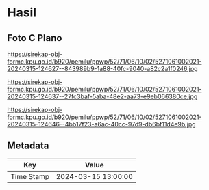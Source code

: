 # Hasil

## Foto C Plano

https://sirekap-obj-formc.kpu.go.id/b920/pemilu/ppwp/52/71/06/10/02/5271061002021-20240315-124627--843989b9-1a88-40fc-9040-a82c2a1f0246.jpg

https://sirekap-obj-formc.kpu.go.id/b920/pemilu/ppwp/52/71/06/10/02/5271061002021-20240315-124637--27fc3baf-5aba-48e2-aa73-e9eb066380ce.jpg

https://sirekap-obj-formc.kpu.go.id/b920/pemilu/ppwp/52/71/06/10/02/5271061002021-20240315-124646--4bb17f23-a6ac-40cc-97d9-db6bf11d4e9b.jpg


## Metadata

| Key        | Value               |
| ---------- | ------------------- |
| Time Stamp | 2024-03-15 13:00:00 |



